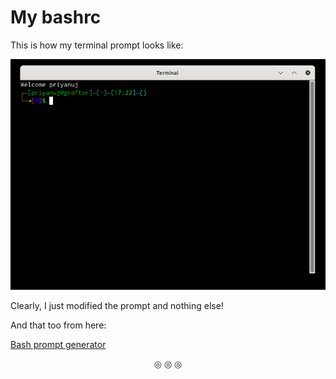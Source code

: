 # My bashrc

This is how my terminal prompt looks like:

![Terminal](https://github.com/C0DER11101/bashrc/blob/bashrc/terminalLook.png)

Clearly, I just modified the prompt and nothing else!

And that too from here:

<a href="https://bash-prompt-generator.org/"/>Bash prompt generator</a>

<p align = "center">
&#9678; &#9678; &#9678;
</p>
